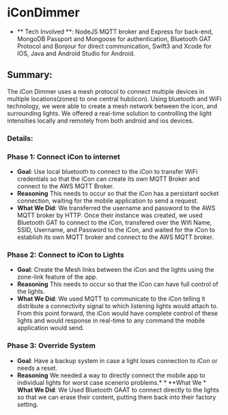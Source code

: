 # iConDimmer

* ** Tech Involved **: NodeJS MQTT broker and Express for back-end, MongoDB Passport and Mongoose for authentication, Bluetooth GAT Protocol and Bonjour for direct communication, Swift3 and Xcode for IOS, Java and Android Studio for Android.

## Summary: 
The iCon Dimmer uses a mesh protocol to connect multiple devices in multiple locations(zones) to one central hub(icon). Using bluetooth and WiFi technology, we were able to create a mesh network between the icon, and surrounding lights. We offered a real-time solution to controlling the light intensities locally and remotely from both android and ios devices. 

### Details:
### Phase 1: Connect iCon to internet
* **Goal**: Use local bluetooth to connect to the iCon to transfer WiFi credentials so that the iCon can create its own MQTT Broker and connect to the AWS MQTT Broker.
* **Reasoning** This needs to occur so that the iCon has a persistant socket connection, waiting for the mobile application to send a request.
* **What We Did**: We transferred the username and password to the AWS MQTT broker by HTTP. Once their instance was created, we used Bluetooth GAT to connect to the iCon, transfered over the Wifi Name, SSID, Username, and Password to the iCon, and waited for the iCon to establish its own MQTT broker and connect to the AWS MQTT broker.

### Phase 2: Connect to iCon to Lights
* **Goal**: Create the Mesh links between the iCon and the lights using the zone-link feature of the app.
* **Reasoning** This needs to occur so that the iCon can have full control of the lights.
* **What We Did**: We used MQTT to communicate to the iCon telling it distribute a connectivity signal to which listening lights would attach to. From this point forward, the iCon would have complete control of these lights and would response in real-time to any command the mobile application would send.

### Phase 3: Override System
* **Goal**: Have a backup system in case a light loses connection to iCon or needs a reset.
* **Reasoning** We needed a way to directly connect the mobile app to individual lights for worst case scenerio problems.* * **What We * **What We Did**: We Used Bluetooth GAAT to connect directly to the lights so that we can erase their content, putting them back into their factory setting.
